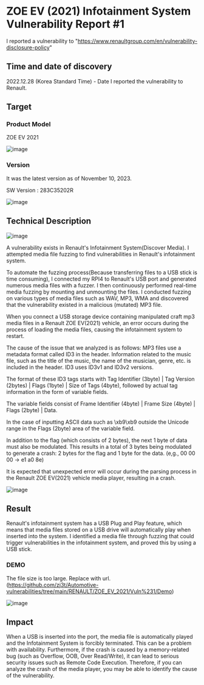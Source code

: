 # ZOE EV (2021) Infotainment System Vulnerability Report #1

I reported a vulnerability to "https://www.renaultgroup.com/en/vulnerability-disclosure-policy"

## Time and date of discovery
2022.12.28 (Korea Standard Time) - Date I reported the vulnerability to Renault.

## Target
### Product Model

ZOE EV 2021

![image](https://github.com/zj3t/Automotive-vulnerabilities/assets/35731091/6fbbada2-025f-40c0-86b1-1796b41d24d8)

### Version

It was the latest version as of November 10, 2023.

SW Version : 283C35202R

![image](https://github.com/zj3t/Automotive-vulnerabilities/assets/35731091/7bad2676-7777-4ba0-b8a3-3fffe8424cd9)



## Technical Description

![image](https://github.com/zj3t/Automotive-vulnerabilities/assets/35731091/19501a4a-d42b-4af7-80aa-df7e4df46f96)

A vulnerability exists in Renault's Infotainment System(Discover Media). I attempted media file fuzzing to find vulnerabilities in Renault's infotainment system.

To automate the fuzzing process(Because transferring files to a USB stick is time consuming), I connected my RPI4 to Renault's USB port and generated numerous media files with a fuzzer. I then continuously performed real-time media fuzzing by mounting and unmounting the files. I conducted fuzzing on various types of media files such as WAV, MP3, WMA and discovered that the vulnerability existed in a malicious (mutated) MP3 file.

When you connect a USB storage device containing manipulated craft mp3 media files in a Renault ZOE EV(2021) vehicle, an error occurs during the process of loading the media files, causing the infotainment system to restart.

The cause of the issue that we analyzed is as follows:
MP3 files use a metadata format called ID3 in the header. Information related to the music file, such as the title of the music, the name of the musician, genre, etc. is included in the header. ID3 uses ID3v1 and ID3v2 versions.

The format of these ID3 tags starts with Tag Identifier (3byte) | Tag Version (2bytes) | Flags (1byte) | Size of Tags (4byte), followed by actual tag information in the form of variable fields.

The variable fields consist of Frame Identifier (4byte) | Frame Size (4byte) | Flags (2byte) | Data.

In the case of inputting ASCII data such as \xb9\xb9 outside the Unicode range in the Flags (2byte) area of the variable field. 

In addition to the flag (which consists of 2 bytes), the next 1 byte of data must also be modulated. This results in a total of 3 bytes being modulated to generate a crash: 2 bytes for the flag and 1 byte for the data. (e,g., 00 00 00 -> e1 a0 8e)

It is expected that unexpected error will occur during the parsing process in the Renault ZOE EV(2021) vehicle media player, resulting in a crash.

![image](https://github.com/zj3t/Automotive-vulnerabilities/assets/35731091/fe9fcb24-0a48-4dbe-8b5d-2d2f88e47501)



## Result
Renault's infotainment system has a USB Plug and Play feature, which means that media files stored on a USB drive will automatically play when inserted into the system.
I identified a media file through fuzzing that could trigger vulnerabilities in the infotainment system, and proved this by using a USB stick. 

### DEMO
The file size is too large. Replace with url. (https://github.com/zj3t/Automotive-vulnerabilities/tree/main/RENAULT/ZOE_EV_2021/Vuln%231/Demo)

![image](https://github.com/zj3t/Automotive-vulnerabilities/assets/35731091/cdaf431e-b9ee-46ff-8443-bac6a1e88062)



## Impact

When a USB is inserted into the port, the media file is automatically played and the Infotainment System is forcibly terminated. This can be a problem with availability. 
Furthermore, if the crash is caused by a memory-related bug (such as Overflow, OOB, Over Read/Write), it can lead to serious security issues such as Remote Code Execution. Therefore, if you can analyze the crash of the media player, you may be able to identify the cause of the vulnerability.


